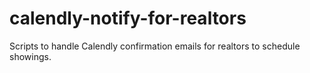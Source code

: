 # calendly-notify-for-realtors

Scripts to handle Calendly confirmation emails for realtors to schedule showings.